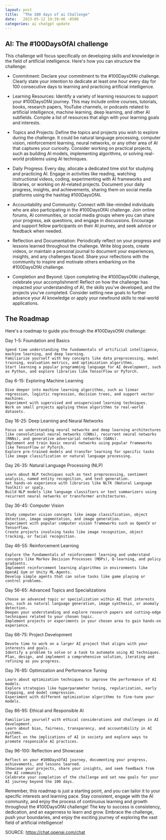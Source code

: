 ```yaml
---
layout: post
title:  "The 100 days of ai Challenge"
date:   2023-05-12 19:39:46 -0500
categories: ai chatgpt update
---
```


## AI: The #100DaysOfAI challenge
This challenge will focus specifically on developing skills and knowledge in the field of artificial intelligence. Here's how you can structure the challenge:

- Commitment: Declare your commitment to the #100DaysOfAI challenge. Clearly state your intention to dedicate at least one hour every day for 100 consecutive days to learning and practicing artificial intelligence.

- Learning Resources: Identify a variety of learning resources to support your #100DaysOfAI journey. This may include online courses, tutorials, books, research papers, YouTube channels, or podcasts related to artificial intelligence, machine learning, deep learning, and other AI subfields. Compile a list of resources that align with your learning goals and interests.

- Topics and Projects: Define the topics and projects you wish to explore during the challenge. It could be natural language processing, computer vision, reinforcement learning, neural networks, or any other area of AI that captures your curiosity. Consider working on practical projects, such as building AI models, implementing algorithms, or solving real-world problems using AI techniques.

- Daily Progress: Every day, allocate a dedicated time slot for studying and practicing AI. Engage in activities like reading, watching instructional videos, coding, experimenting with AI frameworks and libraries, or working on AI-related projects. Document your daily progress, insights, and achievements, sharing them on social media platforms using the hashtag #100DaysOfAI.

- Accountability and Community: Connect with like-minded individuals who are also participating in the #100DaysOfAI challenge. Join online forums, AI communities, or social media groups where you can share your progress, ask questions, and engage in discussions. Encourage and support fellow participants on their AI journey, and seek advice or feedback when needed.

- Reflection and Documentation: Periodically reflect on your progress and lessons learned throughout the challenge. Write blog posts, create videos, or maintain a personal journal to document your experiences, insights, and any challenges faced. Share your reflections with the community to inspire and motivate others embarking on the #100DaysOfAI challenge.

- Completion and Beyond: Upon completing the #100DaysOfAI challenge, celebrate your accomplishment! Reflect on how the challenge has impacted your understanding of AI, the skills you've developed, and the projects you've completed. Consider setting new goals to further advance your AI knowledge or apply your newfound skills to real-world applications.

## The Roadmap

Here's a roadmap to guide you through the #100DaysOfAI challenge:

Day 1-5: Foundation and Basics

    Spend time understanding the fundamentals of artificial intelligence, machine learning, and deep learning.
    Familiarize yourself with key concepts like data preprocessing, model training, evaluation metrics, and optimization algorithms.
    Start learning a popular programming language for AI development, such as Python, and explore libraries like TensorFlow or PyTorch.

Day 6-15: Exploring Machine Learning

    Dive deeper into machine learning algorithms, such as linear regression, logistic regression, decision trees, and support vector machines.
    Experiment with supervised and unsupervised learning techniques.
    Work on small projects applying these algorithms to real-world datasets.

Day 16-25: Deep Learning and Neural Networks

    Focus on understanding neural networks and deep learning architectures like convolutional neural networks (CNNs), recurrent neural networks (RNNs), and generative adversarial networks (GANs).
    Implement and train basic neural networks using popular frameworks like TensorFlow or PyTorch.
    Explore pre-trained models and transfer learning for specific tasks like image classification or natural language processing.

Day 26-35: Natural Language Processing (NLP)

    Learn about NLP techniques such as text preprocessing, sentiment analysis, named entity recognition, and text generation.
    Get hands-on experience with libraries like NLTK (Natural Language Toolkit) or spaCy.
    Build NLP models like language classifiers or text summarizers using recurrent neural networks or transformer architectures.

Day 36-45: Computer Vision

    Study computer vision concepts like image classification, object detection, image segmentation, and image generation.
    Experiment with popular computer vision frameworks such as OpenCV or TensorFlow.
    Create projects involving tasks like image recognition, object tracking, or facial recognition.

Day 46-55: Reinforcement Learning

    Explore the fundamentals of reinforcement learning and understand concepts like Markov Decision Processes (MDPs), Q-learning, and policy gradients.
    Implement reinforcement learning algorithms in environments like OpenAI Gym or Unity ML-Agents.
    Develop simple agents that can solve tasks like game playing or control problems.

Day 56-65: Advanced Topics and Specializations

    Choose an advanced topic or specialization within AI that interests you, such as natural language generation, image synthesis, or anomaly detection.
    Deepen your understanding and explore research papers and cutting-edge techniques related to your chosen topic.
    Implement projects or experiments in your chosen area to gain hands-on experience.

Day 66-75: Project Development

    Devote time to work on a larger AI project that aligns with your interests and goals.
    Identify a problem to solve or a task to automate using AI techniques.
    Plan, design, and implement a comprehensive solution, iterating and refining as you progress.

Day 76-85: Optimization and Performance Tuning

    Learn about optimization techniques to improve the performance of AI models.
    Explore strategies like hyperparameter tuning, regularization, early stopping, and model compression.
    Experiment with different optimization algorithms to fine-tune your models.

Day 86-95: Ethical and Responsible AI

    Familiarize yourself with ethical considerations and challenges in AI development.
    Learn about bias, fairness, transparency, and accountability in AI systems.
    Reflect on the implications of AI in society and explore ways to promote responsible AI practices.

Day 96-100: Reflection and Showcase

    Reflect on your #100DaysOfAI journey, documenting your progress, achievements, and lessons learned.
    Showcase your projects, share your insights, and seek feedback from the AI community.
    Celebrate your completion of the challenge and set new goals for your AI journey beyond the 100 days.

Remember, this roadmap is just a starting point, and you can tailor it to your specific interests and learning pace. Stay consistent, engage with the AI community, and enjoy the process of continuous learning and growth throughout the #100DaysOfAI challenge! The key to success is consistency, dedication, and an eagerness to learn and grow. Embrace the challenge, push your boundaries, and enjoy the exciting journey of exploring the vast field of artificial intelligence!



SOURCE: https://chat.openai.com/chat 

